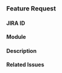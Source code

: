 ### Feature Request

#### JIRA ID
<!-- Provide a detailed description of the feature -->

#### Module
<!-- Provide a detailed description of the feature -->

#### Description
<!-- Provide a detailed description of the feature -->

#### Related Issues
<!-- Link any related GitHub issues here -->
